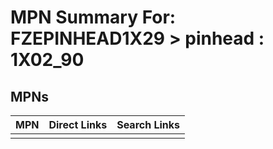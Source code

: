



# MPN Summary For: FZEPINHEAD1X29 > pinhead : 1X02_90

## MPNs
  

|MPN|Direct Links|Search Links|
| :--- | :--- | :--- |
||||
